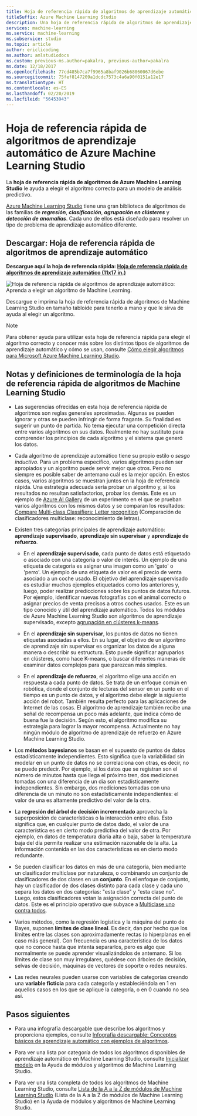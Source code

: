 ```yaml
---
title: Hoja de referencia rápida de algoritmos de aprendizaje automático
titleSuffix: Azure Machine Learning Studio
description: Una hoja de referencia rápida de algoritmos de aprendizaje automático que puede imprimirse le ayudará a elegir el algoritmo correcto para el modelo de predicción en  Azure Machine Learning Studio.
services: machine-learning
ms.service: machine-learning
ms.subservice: studio
ms.topic: article
author: ericlicoding
ms.author: amlstudiodocs
ms.custom: previous-ms.author=pakalra, previous-author=pakalra
ms.date: 12/18/2017
ms.openlocfilehash: 77cd485b7ca7f9965a8baf9026b68060067d6ebe
ms.sourcegitcommit: 75fef8147209a1dcdc7573c4a6a90f0151a12e17
ms.translationtype: HT
ms.contentlocale: es-ES
ms.lasthandoff: 02/20/2019
ms.locfileid: "56453943"
---
```

# <a name="machine-learning-algorithm-cheat-sheet-for-azure-machine-learning-studio"></a>Hoja de referencia rápida de algoritmos de aprendizaje automático de Azure Machine Learning Studio

La **hoja de referencia rápida de algoritmos de Azure Machine Learning Studio** le ayuda a elegir el algoritmo correcto para un modelo de análisis predictivo.

[Azure Machine Learning Studio](https://studio.azureml.net/) tiene una gran biblioteca de algoritmos de las familias de ***regresión***, ***clasificación***, ***agrupación en clústeres*** y ***detección de anomalías***. Cada uno de ellos está diseñado para resolver un tipo de problema de aprendizaje automático diferente.

## <a name="download-machine-learning-algorithm-cheat-sheet"></a>Descargar: Hoja de referencia rápida de algoritmos de aprendizaje automático

**Descargue aquí la hoja de referencia rápida: [Hoja de referencia rápida de algoritmos de aprendizaje automático (11x17 in.)](https://download.microsoft.com/download/A/6/1/A613E11E-8F9C-424A-B99D-65344785C288/microsoft-machine-learning-algorithm-cheat-sheet-v7.pdf)**

![Hoja de referencia rápida de algoritmos de aprendizaje automático: Aprenda a elegir un algoritmo de Machine Learning.](./media/algorithm-cheat-sheet/machine-learning-algorithm-cheat-sheet-small_v_0_6-01.png)

Descargue e imprima la hoja de referencia rápida de algoritmos de Machine Learning Studio en tamaño tabloide para tenerlo a mano y que le sirva de ayuda al elegir un algoritmo.

> [!NOTE]
> Para obtener ayuda para utilizar esta hoja de referencia rápida para elegir el algoritmo correcto y conocer más sobre los distintos tipos de algoritmos de aprendizaje automático y cómo se usan, consulte [Cómo elegir algoritmos para Microsoft Azure Machine Learning Studio](algorithm-choice.md).

## <a name="notes-and-terminology-definitions-for-the-machine-learning-studio-algorithm-cheat-sheet"></a>Notas y definiciones de terminología de la hoja de referencia rápida de algoritmos de Machine Learning Studio

* Las sugerencias ofrecidas en esta hoja de referencia rápida de algoritmos son reglas generales aproximadas. Algunas se pueden ignorar y otras se pueden infringir de forma fragante. Su finalidad es sugerir un punto de partida. No tema ejecutar una competición directa entre varios algoritmos en sus datos. Realmente no hay sustituto para comprender los principios de cada algoritmo y el sistema que generó los datos.

* Cada algoritmo de aprendizaje automático tiene su propio estilo o *sesgo inductivo*. Para un problema específico, varios algoritmos pueden ser apropiados y un algoritmo puede servir mejor que otros. Pero no siempre es posible saber de antemano cuál es la mejor opción. En estos casos, varios algoritmos se muestran juntos en la hoja de referencia rápida. Una estrategia adecuada sería probar un algoritmo y, si los resultados no resultan satisfactorios, probar los demás. Este es un ejemplo de [Azure AI Gallery](http://gallery.azure.ai/) de un experimento en el que se prueban varios algoritmos con los mismos datos y se comparan los resultados: [Compare Multi-class Classifiers: Letter recognition](http://gallery.azure.ai/Details/a635502fc98b402a890efe21cec65b92) (Comparación de clasificadores multiclase: reconocimiento de letras).

* Existen tres categorías principales de aprendizaje automático: **aprendizaje supervisado**, **aprendizaje sin supervisar** y **aprendizaje de refuerzo**.

  * En el **aprendizaje supervisado**, cada punto de datos está etiquetado o asociado con una categoría o valor de interés.  Un ejemplo de una etiqueta de categoría es asignar una imagen como un 'gato' o 'perro'.  Un ejemplo de una etiqueta de valor es el precio de venta asociado a un coche usado. El objetivo del aprendizaje supervisado es estudiar muchos ejemplos etiquetados como los anteriores y, luego, poder realizar predicciones sobre los puntos de datos futuros. Por ejemplo, identificar nuevas fotografías con el animal correcto o asignar precios de venta precisos a otros coches usados. Este es un tipo conocido y útil del aprendizaje automático. Todos los módulos de Azure Machine Learning Studio son algoritmos de aprendizaje supervisado, excepto [agrupación en clústeres k-means][k-means-clustering].

  * En el **aprendizaje sin supervisar**, los puntos de datos no tienen etiquetas asociadas a ellos. En su lugar, el objetivo de un algoritmo de aprendizaje sin supervisar es organizar los datos de alguna manera o describir su estructura. Esto puede significar agruparlos en clústeres, como hace K-means, o buscar diferentes maneras de examinar datos complejos para que parezcan más simples.

  * En el **aprendizaje de refuerzo**, el algoritmo elige una acción en respuesta a cada punto de datos. Se trata de un enfoque común en robótica, donde el conjunto de lecturas del sensor en un punto en el tiempo es un punto de datos, y el algoritmo debe elegir la siguiente acción del robot. También resulta perfecto para las aplicaciones de Internet de las cosas. El algoritmo de aprendizaje también recibe una señal de recompensa un poco más adelante, que indica cómo de buena fue la decisión. Según esto, el algoritmo modifica su estrategia para lograr la mayor recompensa. Actualmente no hay ningún módulo de algoritmo de aprendizaje de refuerzo en Azure Machine Learning Studio.

* Los **métodos bayesianos** se basan en el supuesto de puntos de datos estadísticamente independientes. Esto significa que la variabilidad sin modelar en un punto de datos no se correlaciona con otras, es decir, no se puede predecir. Por ejemplo, si los datos que se registran son el número de minutos hasta que llega el próximo tren, dos mediciones tomadas con una diferencia de un día son estadísticamente independientes. Sin embargo, dos mediciones tomadas con una diferencia de un minuto no son estadísticamente independientes: el valor de una es altamente predictivo del valor de la otra.

* La **regresión del árbol de decisión incrementado** aprovecha la superposición de características o la interacción entre ellas. Esto significa que, en cualquier punto de datos dado, el valor de una característica es en cierto modo predictiva del valor de otra.  Por ejemplo, en datos de temperatura diaria alta o baja, saber la temperatura baja del día permite realizar una estimación razonable de la alta. La información contenida en las dos características es en cierto modo redundante.

* Se pueden clasificar los datos en más de una categoría, bien mediante un clasificador multiclase por naturaleza, o combinando un conjunto de clasificadores de dos clases en un **conjunto**. En el enfoque de conjunto, hay un clasificador de dos clases distinto para cada clase y cada uno separa los datos en dos categorías: "esta clase" y "esta clase no". Luego, estos clasificadores votan la asignación correcta del punto de datos. Este es el principio operativo que subyace a [Multiclase uno contra todos][one-vs-all-multiclass].

* Varios métodos, como la regresión logística y la máquina del punto de Bayes, suponen **límites de clase lineal**. Es decir, dan por hecho que los límites entre las clases son aproximadamente rectas (o hiperplanas en el caso más general). Con frecuencia es una característica de los datos que no conoce hasta que intenta separarlos, pero es algo que normalmente se puede aprender visualizándolos de antemano. Si los límites de clase son muy irregulares, quédese con árboles de decisión, selvas de decisión, máquinas de vectores de soporte o redes neurales.

* Las redes neurales pueden usarse con variables de categorías creando una **variable ficticia** para cada categoría y estableciéndola en 1 en aquellos casos en los que se aplique la categoría, o en 0 cuando no sea así.

## <a name="next-steps"></a>Pasos siguientes

* Para una infografía descargable que describe los algoritmos y proporciona ejemplos, consulte [Infografía descargable: Conceptos básicos de aprendizaje automático con ejemplos de algoritmos](basics-infographic-with-algorithm-examples.md).

* Para ver una lista por categoría de todos los algoritmos disponibles de aprendizaje automático en Machine Learning Studio, consulte [Inicializar modelo][initialize-model] en la Ayuda de módulos y algoritmos de Machine Learning Studio.

* Para ver una lista completa de todos los algoritmos de Machine Learning Studio, consulte [Lista de la A a la Z de módulos de Machine Learning Studio][a-z-list] (Lista de la A a la Z de módulos de Machine Learning Studio) en la Ayuda de módulos y algoritmos de Machine Learning Studio.



<!-- Module References -->
[a-z-list]: https://docs.microsoft.com/azure/machine-learning/studio-module-reference/a-z-module-list
[initialize-model]: https://docs.microsoft.com/azure/machine-learning/studio-module-reference/machine-learning-initialize-model
[k-means-clustering]: https://docs.microsoft.com/azure/machine-learning/studio-module-reference/k-means-clustering
[one-vs-all-multiclass]: https://docs.microsoft.com/azure/machine-learning/studio-module-reference/one-vs-all-multiclass

